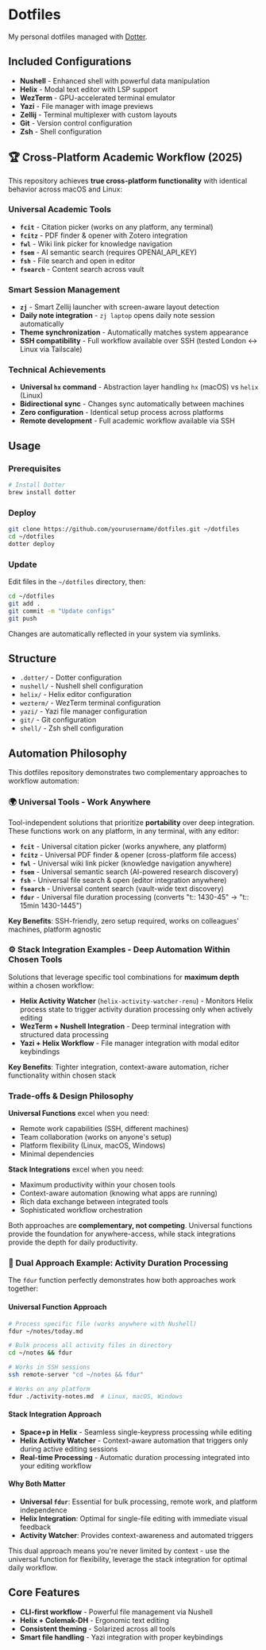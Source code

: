 # Dotfiles

My personal dotfiles managed with [Dotter](https://github.com/SuperCuber/dotter).

## Included Configurations

- **Nushell** - Enhanced shell with powerful data manipulation
- **Helix** - Modal text editor with LSP support
- **WezTerm** - GPU-accelerated terminal emulator
- **Yazi** - File manager with image previews
- **Zellij** - Terminal multiplexer with custom layouts
- **Git** - Version control configuration
- **Zsh** - Shell configuration

## 🏆 Cross-Platform Academic Workflow (2025)

This repository achieves **true cross-platform functionality** with identical behavior across macOS and Linux:

### Universal Academic Tools
- **`fcit`** - Citation picker (works on any platform, any terminal)
- **`fcitz`** - PDF finder & opener with Zotero integration
- **`fwl`** - Wiki link picker for knowledge navigation
- **`fsem`** - AI semantic search (requires OPENAI_API_KEY)
- **`fsh`** - File search and open in editor
- **`fsearch`** - Content search across vault

### Smart Session Management
- **`zj`** - Smart Zellij launcher with screen-aware layout detection
- **Daily note integration** - `zj laptop` opens daily note session automatically
- **Theme synchronization** - Automatically matches system appearance
- **SSH compatibility** - Full workflow available over SSH (tested London ↔ Linux via Tailscale)

### Technical Achievements
- **Universal `hx` command** - Abstraction layer handling `hx` (macOS) vs `helix` (Linux)
- **Bidirectional sync** - Changes sync automatically between machines
- **Zero configuration** - Identical setup process across platforms
- **Remote development** - Full academic workflow available via SSH

## Usage

### Prerequisites

```bash
# Install Dotter
brew install dotter
```

### Deploy

```bash
git clone https://github.com/yourusername/dotfiles.git ~/dotfiles
cd ~/dotfiles
dotter deploy
```

### Update

Edit files in the `~/dotfiles` directory, then:

```bash
cd ~/dotfiles
git add .
git commit -m "Update configs"
git push
```

Changes are automatically reflected in your system via symlinks.

## Structure

- `.dotter/` - Dotter configuration
- `nushell/` - Nushell shell configuration
- `helix/` - Helix editor configuration  
- `wezterm/` - WezTerm terminal configuration
- `yazi/` - Yazi file manager configuration
- `git/` - Git configuration
- `shell/` - Zsh shell configuration

## Automation Philosophy

This dotfiles repository demonstrates two complementary approaches to workflow automation:

### 🌍 Universal Tools - Work Anywhere

Tool-independent solutions that prioritize **portability** over deep integration. These functions work on any platform, in any terminal, with any editor:

- **`fcit`** - Universal citation picker (works anywhere, any platform)
- **`fcitz`** - Universal PDF finder & opener (cross-platform file access)
- **`fwl`** - Universal wiki link picker (knowledge navigation anywhere)
- **`fsem`** - Universal semantic search (AI-powered research discovery)
- **`fsh`** - Universal file search & open (editor integration anywhere) 
- **`fsearch`** - Universal content search (vault-wide text discovery)
- **`fdur`** - Universal file duration processing (converts "t:: 1430-45" → "t:: 15min 1430-1445")

**Key Benefits**: SSH-friendly, zero setup required, works on colleagues' machines, platform agnostic

### ⚙️ Stack Integration Examples - Deep Automation Within Chosen Tools

Solutions that leverage specific tool combinations for **maximum depth** within a chosen workflow:

- **Helix Activity Watcher** (`helix-activity-watcher-renu`) - Monitors Helix process state to trigger activity duration processing only when actively editing
- **WezTerm + Nushell Integration** - Deep terminal integration with structured data processing
- **Yazi + Helix Workflow** - File manager integration with modal editor keybindings

**Key Benefits**: Tighter integration, context-aware automation, richer functionality within chosen stack

### Trade-offs & Design Philosophy

**Universal Functions** excel when you need:
- Remote work capabilities (SSH, different machines)
- Team collaboration (works on anyone's setup)
- Platform flexibility (Linux, macOS, Windows)
- Minimal dependencies

**Stack Integrations** excel when you need:
- Maximum productivity within your chosen tools
- Context-aware automation (knowing what apps are running)
- Rich data exchange between integrated tools
- Sophisticated workflow orchestration

Both approaches are **complementary, not competing**. Universal functions provide the foundation for anywhere-access, while stack integrations provide the depth for daily productivity.

### 🔄 Dual Approach Example: Activity Duration Processing

The `fdur` function perfectly demonstrates how both approaches work together:

#### Universal Function Approach
```bash
# Process specific file (works anywhere with Nushell)
fdur ~/notes/today.md

# Bulk process all activity files in directory
cd ~/notes && fdur

# Works in SSH sessions
ssh remote-server "cd ~/notes && fdur"

# Works on any platform
fdur ./activity-notes.md  # Linux, macOS, Windows
```

#### Stack Integration Approach
- **Space+p in Helix** - Seamless single-keypress processing while editing
- **Helix Activity Watcher** - Context-aware automation that triggers only during active editing sessions
- **Real-time Processing** - Automatic duration processing integrated into your editing workflow

#### Why Both Matter
- **Universal `fdur`**: Essential for bulk processing, remote work, and platform independence
- **Helix Integration**: Optimal for single-file editing with immediate visual feedback
- **Activity Watcher**: Provides context-awareness and automated triggers

This dual approach means you're never limited by context - use the universal function for flexibility, leverage the stack integration for optimal daily workflow.

## Core Features

- **CLI-first workflow** - Powerful file management via Nushell
- **Helix + Colemak-DH** - Ergonomic text editing
- **Consistent theming** - Solarized across all tools
- **Smart file handling** - Yazi integration with proper keybindings